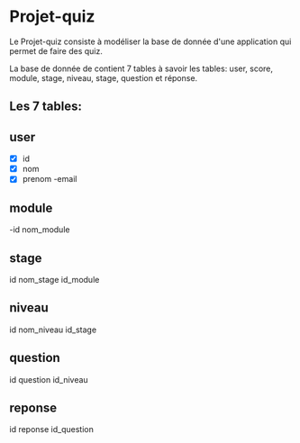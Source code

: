 # Projet-quiz
Le Projet-quiz consiste à modéliser la base de donnée d'une application qui permet de faire des quiz.

La base de donnée de contient 7 tables à savoir les tables: user, score, module, stage, niveau, stage, question et réponse.

## Les 7 tables:

## user


- [x] id
- [x] nom
- [x] prenom
-email

## module
-id
nom_module

## stage
id
nom_stage
id_module

## niveau
id
nom_niveau
id_stage

## question
id
question
id_niveau

## reponse
id
reponse
id_question
